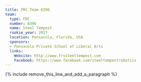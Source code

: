 ```yaml
---
title: FRC Team 6396
team:
  type: FRC
  number: 6396
  name: Steel Tempest
  rookie_year: 2017
  location: Pensacola, Florida, USA
  sponsors:
  - Pensacola Private School of Liberal Arts
  links:
    Website: http://www.frssteeltempest.com
    Facebook: https://www.facebook.com/steeltempestrobotics
---
```


{% include remove_this_line_and_add_a_paragraph %}